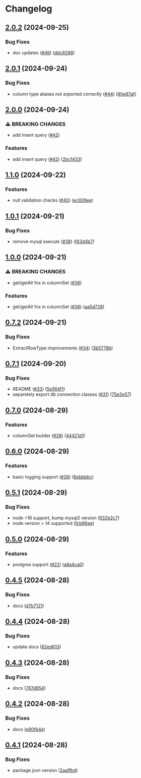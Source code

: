 # Changelog

## [2.0.2](https://github.com/DanForys/ts-query-model/compare/v2.0.1...v2.0.2) (2024-09-25)


### Bug Fixes

* doc updates ([#46](https://github.com/DanForys/ts-query-model/issues/46)) ([ddc9286](https://github.com/DanForys/ts-query-model/commit/ddc9286648d37ee96b966d9ec830da65b6e0c897))

## [2.0.1](https://github.com/DanForys/ts-query-model/compare/v2.0.0...v2.0.1) (2024-09-24)


### Bug Fixes

* column type aliases not exported correctly ([#44](https://github.com/DanForys/ts-query-model/issues/44)) ([80e87af](https://github.com/DanForys/ts-query-model/commit/80e87af66bdbf2e604aff20b3a65b05251486f15))

## [2.0.0](https://github.com/DanForys/ts-query-model/compare/v1.1.0...v2.0.0) (2024-09-24)


### ⚠ BREAKING CHANGES

* add insert query ([#42](https://github.com/DanForys/ts-query-model/issues/42))

### Features

* add insert query ([#42](https://github.com/DanForys/ts-query-model/issues/42)) ([2bc1433](https://github.com/DanForys/ts-query-model/commit/2bc1433519d3c1de1d02c26ce4fc11cc67896ed0))

## [1.1.0](https://github.com/DanForys/ts-query-model/compare/v1.0.1...v1.1.0) (2024-09-22)


### Features

* null validation checks ([#40](https://github.com/DanForys/ts-query-model/issues/40)) ([ec928ee](https://github.com/DanForys/ts-query-model/commit/ec928ee5ba886432289226b6ae714d3f89fbab6e))

## [1.0.1](https://github.com/DanForys/ts-query-model/compare/v1.0.0...v1.0.1) (2024-09-21)


### Bug Fixes

* remove mysql execute ([#38](https://github.com/DanForys/ts-query-model/issues/38)) ([f43d4b7](https://github.com/DanForys/ts-query-model/commit/f43d4b7c0f3b706c7fc75699868c6faacd268d8e))

## [1.0.0](https://github.com/DanForys/ts-query-model/compare/v0.7.2...v1.0.0) (2024-09-21)


### ⚠ BREAKING CHANGES

* get/getAll fns in columnSet ([#36](https://github.com/DanForys/ts-query-model/issues/36))

### Features

* get/getAll fns in columnSet ([#36](https://github.com/DanForys/ts-query-model/issues/36)) ([aa5d728](https://github.com/DanForys/ts-query-model/commit/aa5d728ec28590deb45a12da03ae358996208595))

## [0.7.2](https://github.com/DanForys/ts-query-model/compare/v0.7.1...v0.7.2) (2024-09-21)


### Bug Fixes

* ExtractRowType improvements ([#34](https://github.com/DanForys/ts-query-model/issues/34)) ([3b5778b](https://github.com/DanForys/ts-query-model/commit/3b5778badfaeb9c4092196304470b6018d7c59a6))

## [0.7.1](https://github.com/DanForys/ts-query-model/compare/v0.7.0...v0.7.1) (2024-09-20)


### Bug Fixes

* README ([#33](https://github.com/DanForys/ts-query-model/issues/33)) ([5e564f1](https://github.com/DanForys/ts-query-model/commit/5e564f196bf226fcf278c0c2ea60c448de796d27))
* separetely export db connection classes ([#31](https://github.com/DanForys/ts-query-model/issues/31)) ([75e2e57](https://github.com/DanForys/ts-query-model/commit/75e2e57fb5e63a6a6fc0e265614d21479b7ee209))

## [0.7.0](https://github.com/DanForys/ts-query-model/compare/v0.6.0...v0.7.0) (2024-08-29)


### Features

* columnSet builder ([#28](https://github.com/DanForys/ts-query-model/issues/28)) ([44421d1](https://github.com/DanForys/ts-query-model/commit/44421d1ed5a83fd18dca6f002f56b5c5247764b3))

## [0.6.0](https://github.com/DanForys/ts-query-model/compare/v0.5.1...v0.6.0) (2024-08-29)


### Features

* basic logging support ([#26](https://github.com/DanForys/ts-query-model/issues/26)) ([6ebbbbc](https://github.com/DanForys/ts-query-model/commit/6ebbbbc0357016969adfc81202eba4137b58acb2))

## [0.5.1](https://github.com/DanForys/ts-query-model/compare/v0.5.0...v0.5.1) (2024-08-29)


### Bug Fixes

* node &gt;16 support, bump mysql2 version ([632b2c7](https://github.com/DanForys/ts-query-model/commit/632b2c781357642c337e3542ca7ecb90bbb23554))
* node version &gt; 14 supported ([fcb66ee](https://github.com/DanForys/ts-query-model/commit/fcb66eea88e24eadaad0ec4565b713abd38b84b6))

## [0.5.0](https://github.com/DanForys/ts-query-model/compare/v0.4.5...v0.5.0) (2024-08-29)


### Features

* postgres support ([#22](https://github.com/DanForys/ts-query-model/issues/22)) ([a8a4ca0](https://github.com/DanForys/ts-query-model/commit/a8a4ca0d9ea6b843b4cb235e12ef91c3eb265379))

## [0.4.5](https://github.com/DanForys/ts-query-model/compare/v0.4.4...v0.4.5) (2024-08-28)


### Bug Fixes

* docs ([d7b7121](https://github.com/DanForys/ts-query-model/commit/d7b7121fa401badc6958716ca8ed8b9f88579c76))

## [0.4.4](https://github.com/DanForys/ts-query-model/compare/v0.4.3...v0.4.4) (2024-08-28)


### Bug Fixes

* update docs ([82ed613](https://github.com/DanForys/ts-query-model/commit/82ed6132d820af931936cf7a670be396214101de))

## [0.4.3](https://github.com/DanForys/ts-query-model/compare/v0.4.2...v0.4.3) (2024-08-28)


### Bug Fixes

* docs ([787d854](https://github.com/DanForys/ts-query-model/commit/787d854af756f354007507ec69f1db949387f18d))

## [0.4.2](https://github.com/DanForys/ts-query-model/compare/v0.4.1...v0.4.2) (2024-08-28)


### Bug Fixes

* docs ([e80fb4e](https://github.com/DanForys/ts-query-model/commit/e80fb4e833c9a1754b1130ce3578b24e982b5776))

## [0.4.1](https://github.com/DanForys/ts-query-model/compare/v0.4.0...v0.4.1) (2024-08-28)


### Bug Fixes

* package json version ([2aa1fbd](https://github.com/DanForys/ts-query-model/commit/2aa1fbd0f52bced959f391f49351b5aca3a01a3d))
